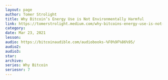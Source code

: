 ```yaml
---
layout: page
author: Tomer Strolight
title: Why Bitcoin’s Energy Use is Not Environmentally Harmful
link: https://tomerstrolight.medium.com/why-bitcoins-energy-use-is-not-environmentally-harmful-6fbba54911ed
category: 
date: Mar 23, 2021
lesson: 
audio: https://bitcoinaudible.com/audiobooks-%F0%9F%86%95/
audio2: 
audio3: 
star: 
archive: 
series: Why Bitcoin
seriesnr: 7
---
```


